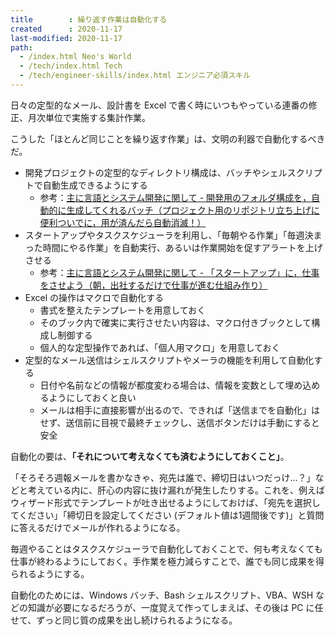 ```yaml
---
title        : 繰り返す作業は自動化する
created      : 2020-11-17
last-modified: 2020-11-17
path:
  - /index.html Neo's World
  - /tech/index.html Tech
  - /tech/engineer-skills/index.html エンジニア必須スキル
---
```


日々の定型的なメール、設計書を Excel で書く時にいつもやっている連番の修正、月次単位で実施する集計作業。

こうした「ほとんど同じことを繰り返す作業」は、文明の利器で自動化するべきだ。

- 開発プロジェクトの定型的なディレクトリ構成は、バッチやシェルスクリプトで自動生成できるようにする
  - 参考：[主に言語とシステム開発に関して - 開発用のフォルダ構成を，自動的に生成してくれるバッチ（プロジェクト用のリポジトリ立ち上げに便利ついでに，用が済んだら自動消滅！）](http://language-and-engineering.hatenablog.jp/entry/20120126/p1)
- スタートアップやタスクスケジューラを利用し、「毎朝やる作業」「毎週決まった時間にやる作業」を自動実行、あるいは作業開始を促すアラートを上げさせる
  - 参考：[主に言語とシステム開発に関して - 「スタートアップ」に，仕事をさせよう（朝，出社するだけで仕事が進む仕組み作り）](http://language-and-engineering.hatenablog.jp/entry/20100929/p1)
- Excel の操作はマクロで自動化する
  - 書式を整えたテンプレートを用意しておく
  - そのブック内で確実に実行させたい内容は、マクロ付きブックとして構成し制御する
  - 個人的な定型操作であれば、「個人用マクロ」を用意しておく
- 定型的なメール送信はシェルスクリプトやメーラの機能を利用して自動化する
  - 日付や名前などの情報が都度変わる場合は、情報を変数として埋め込めるようにしておくと良い
  - メールは相手に直接影響が出るので、できれば「送信までを自動化」はせず、送信前に目視で最終チェックし、送信ボタンだけは手動にすると安全

自動化の要は、**「それについて考えなくても済むようにしておくこと」**。

「そろそろ週報メールを書かなきゃ、宛先は誰で、締切日はいつだっけ…？」などと考えている内に、肝心の内容に抜け漏れが発生したりする。これを、例えばウィザード形式でテンプレートが吐き出せるようにしておけば、「宛先を選択してください」「締切日を設定してください (デフォルト値は1週間後です)」と質問に答えるだけでメールが作れるようになる。

毎週やることはタスクスケジューラで自動化しておくことで、何も考えなくても仕事が終わるようにしておく。手作業を極力減らすことで、誰でも同じ成果を得られるようにする。

自動化のためには、Windows バッチ、Bash シェルスクリプト、VBA、WSH などの知識が必要になるだろうが、一度覚えて作ってしまえば、その後は PC に任せて、ずっと同じ質の成果を出し続けられるようになる。
